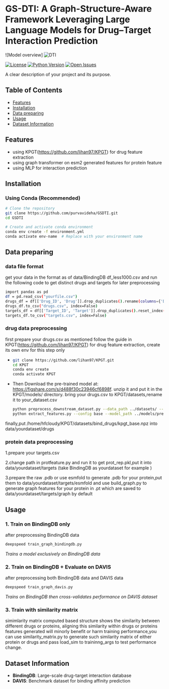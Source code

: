 # GS-DTI: A Graph-Structure-Aware Framework Leveraging Large Language Models for Drug–Target Interaction Prediction

  ![Model overview] ![DTI](https://github.com/user-attachments/assets/483567f5-0302-484e-9374-a2409cccf3bf)
<!-- Optional -->


[![License](https://img.shields.io/badge/License-MIT-blue.svg)](https://opensource.org/licenses/MIT)
[![Python Version](https://img.shields.io/badge/python-3.8%20%7C%203.9%20%7C%203.10-blue)](https://www.python.org/)
[![Open Issues](https://img.shields.io/github/issues/your-username/repo-name)](https://github.com/your-username/repo-name/issues)

A clear description of your project and its purpose.

## Table of Contents
- [Features](#features)
- [Installation](#installation)
- [Data preparing ](#datapreparing )
- [Usage](#usage)
- [Dataset Information](#datasetinformation)

## Features
- using KPGT(https://github.com/lihan97/KPGT) for drug feature extraction
- using graph transformer on esm2 generated features for protein feature
- using MLP for interaction prediction

## Installation


### Using Conda (Recommended)
```bash
# Clone the repository
git clone https://github.com/purvavideha/GSDTI.git
cd GSDTI

# Create and activate conda environment
conda env create -f environment.yml
conda activate env-name  # Replace with your environment name
```
## Data preparing 
### data file format
get your data in the format as of data/BindingDB df_less1000.csv
and run the following code to get distinct drugs and targets for later preprocessing
```bash
import pandas as pd
df = pd.read_csv("yourfile.csv")
drugs_df = df[['Drug_ID', 'Drug']].drop_duplicates().rename(columns={'Drug': 'smiles'}).reset_index(drop=True)
drugs_df.to_csv("drugs.csv", index=False)
targets_df = df[['Target_ID', 'Target']].drop_duplicates().reset_index(drop=True)
targets_df.to_csv("targets.csv", index=False)
 ```

### drug data preprocessing
first prepare your drugs.csv as mentioned 
follow the guide in KPGT(https://github.com/lihan97/KPGT) for drug feature extraction,
create its own env for this step only
- ```bash
  git clone https://github.com/lihan97/KPGT.git
  cd KPGT
  conda env create
  conda activate KPGT
  ```
- Then Download the pre-trained model at: https://figshare.com/s/d488f30c23946cf6898f.
  unzip it and put it in the KPGT/models/ directory.
  bring your drugs.csv to KPGT/datasets,rename it to your_dataset.csv
  ```bash
  python preprocess_downstream_dataset.py --data_path ../datasets/ --dataset your_dataset
  python extract_features.py --config base --model_path ../models/pretrained/base/base.pth --data_path ../datasets/ --dataset your_dataset
  ```
finally,put /home/hfcloudy/KPGT/datasets/bind_drugs/kpgt_base.npz into data/yourdataset/drugs 
### protein data preprocessing
1.prepare your targets.csv

2.change path in protfeature.py and run it to get prot_rep.pkl,put it into data/yourdataset/targets (take BindingDB as yourdataset for example )

3.prepare the raw .pdb or use esmfold to generate .pdb for your protein,put them to data/yourdataset/targets/esmfold and use build_graph.py to generate graph features for your protein in .pt which are saved to data/yourdataset/targets/graph by default
## Usage

### 1. Train on BindingDB only  
after preprocessing  BindingDB data
```bash
deepspeed train_graph_bindingdb.py
```
*Trains a model exclusively on BindingDB data*

### 2. Train on BindingDB + Evaluate on DAVIS  
after preprocessing both BindingDB data and DAVIS data
```bash
deepspeed train_graph_davis.py
```
*Trains on BindingDB then cross-validates performance on DAVIS dataset*
### 3. Train with similarity matrix 
simimlarity matrix computed based structure shows the similarity between different drugs or proteins, aligning this similarity within  drugs or proteins features generated will minorly benefit or harm training performance,you can use similarity_matrix.py to generate such similarity matrix of either protein or drugs and pass load_sim to traininng_args to test performance change. 
## Dataset Information
- **BindingDB**: Large-scale drug-target interaction database
- **DAVIS**: Benchmark dataset for binding affinity prediction


